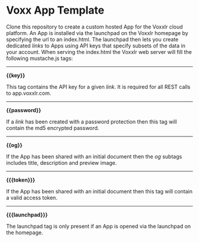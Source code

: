 # Voxx App Template
Clone this repository to create a custom hosted App for the Voxxlr cloud platform. An App is installed via the launchpad on the Voxxlr homepage by specifying the url to an index.html. The launchpad then lets you create dedicated _links_ to Apps using API keys that specify subsets of the data in your account. When serving the index.html the Voxxlr web server will fill the following mustache.js tags:

---
**{{key}}**

This tag contains the API key for a given _link_. It is required for all REST calls to app.voxxlr.com. 

---
**{{password}}**

If a _link_ has been created with a password protection then this tag will contain the md5 encrypted password. 

---
**{{og}}**

If the App has been shared with an initial document then the *og* subtags includes title, description and preview image. 

---
**{{{token}}}**

If the App has been shared with an initial document then this tag will contain a valid access token.

---
**{{{launchpad}}}**

The launchpad tag is only present if an App is opened via the launchpad on the homepage. 

